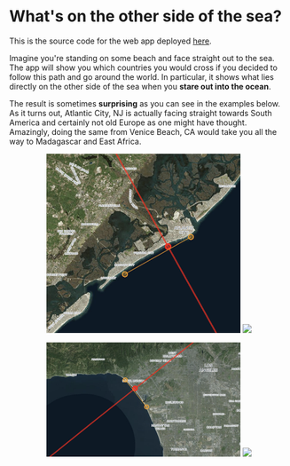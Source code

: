 # What's on the other side of the sea?

This is the source code for the web app deployed [here](https://ranlot.shinyapps.io/coastlinetrip/).

Imagine you're standing on some beach and face straight out to the sea.  The app will show you which countries
you would cross if you decided to follow this path and go around the world.  In particular, it shows what lies directly
on the other side of the sea when you **stare out into the ocean**.

The result is sometimes **surprising** as you can see in the
examples below.  As it turns out, Atlantic City, NJ is actually facing straight towards South America and certainly not
old Europe as one might have thought.  Amazingly, doing the same from Venice Beach, CA would take you all the way to Madagascar 
and East Africa.

<p align="center">
<img src="examples/AtlanticCitySmall.png" width="350"/>
<img src="examples/AtlanticCityLarge.png" width="480"/>
</p>

<p align="center">
<img src="examples/VeniceBeachSmall.png" width="350"/>
<img src="examples/VeniceBeachLarge.png" width="480"/>
</p>
